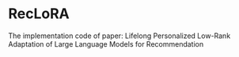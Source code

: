 # RecLoRA
The implementation code of paper: Lifelong Personalized Low-Rank Adaptation of Large Language Models for Recommendation
